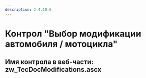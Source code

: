 ```yaml
---
description: 2.4.10.0
---
```


# Контрол "Выбор модификации автомобиля / мотоцикла"

## Имя контрола в веб-части: zw\_TecDocModifications.ascx

